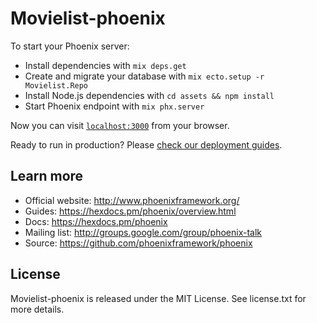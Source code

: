 # Movielist-phoenix

To start your Phoenix server:

  * Install dependencies with `mix deps.get`
  * Create and migrate your database with `mix ecto.setup -r Movielist.Repo`
  * Install Node.js dependencies with `cd assets && npm install`
  * Start Phoenix endpoint with `mix phx.server`

Now you can visit [`localhost:3000`](http://localhost:3000) from your browser.

Ready to run in production? Please [check our deployment guides](https://hexdocs.pm/phoenix/deployment.html).

## Learn more

  * Official website: http://www.phoenixframework.org/
  * Guides: https://hexdocs.pm/phoenix/overview.html
  * Docs: https://hexdocs.pm/phoenix
  * Mailing list: http://groups.google.com/group/phoenix-talk
  * Source: https://github.com/phoenixframework/phoenix

## License

Movielist-phoenix is released under the MIT License. See license.txt for more details.